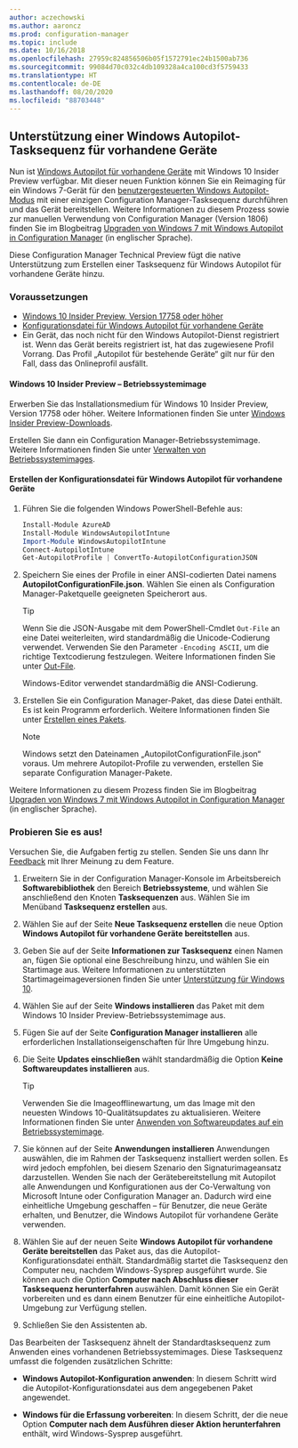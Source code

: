```yaml
---
author: aczechowski
ms.author: aaroncz
ms.prod: configuration-manager
ms.topic: include
ms.date: 10/16/2018
ms.openlocfilehash: 27959c824856506b05f1572791ec24b1500ab736
ms.sourcegitcommit: 99084d70c032c4db109328a4ca100cd3f5759433
ms.translationtype: HT
ms.contentlocale: de-DE
ms.lasthandoff: 08/20/2020
ms.locfileid: "88703448"
---
```

## <a name="task-sequence-support-of-windows-autopilot-for-existing-devices"></a><a name="bkmk_autopilot"></a> Unterstützung einer Windows Autopilot-Tasksequenz für vorhandene Geräte
<!--1358333-->

Nun ist [Windows Autopilot für vorhandene Geräte](https://techcommunity.microsoft.com/t5/Windows-IT-Pro-Blog/New-Windows-Autopilot-capabilities-and-expanded-partner-support/ba-p/260430) mit Windows 10 Insider Preview verfügbar. Mit dieser neuen Funktion können Sie ein Reimaging für ein Windows 7-Gerät für den [benutzergesteuerten Windows Autopilot-Modus](/windows/deployment/windows-autopilot/user-driven) mit einer einzigen Configuration Manager-Tasksequenz durchführen und das Gerät bereitstellen. Weitere Informationen zu diesem Prozess sowie zur manuellen Verwendung von Configuration Manager (Version 1806) finden Sie im Blogbeitrag [Upgraden von Windows 7 mit Windows Autopilot in Configuration Manager](https://techcommunity.microsoft.com/t5/Windows-IT-Pro-Blog/Upgrade-Windows-7-using-Windows-Autopilot-in-Configuration/ba-p/267747) (in englischer Sprache). 

Diese Configuration Manager Technical Preview fügt die native Unterstützung zum Erstellen einer Tasksequenz für Windows Autopilot für vorhandene Geräte hinzu. 


### <a name="prerequisites"></a>Voraussetzungen

- [Windows 10 Insider Preview, Version 17758 oder höher](#bkmk_autopilot-image)  
- [Konfigurationsdatei für Windows Autopilot für vorhandene Geräte](#bkmk_autopilot-json)  
- Ein Gerät, das noch nicht für den Windows Autopilot-Dienst registriert ist. Wenn das Gerät bereits registriert ist, hat das zugewiesene Profil Vorrang. Das Profil „Autopilot für bestehende Geräte“ gilt nur für den Fall, dass das Onlineprofil ausfällt.


#### <a name="windows-10-insider-preview-os-image"></a><a name="bkmk_autopilot-image"></a> Windows 10 Insider Preview – Betriebssystemimage
Erwerben Sie das Installationsmedium für Windows 10 Insider Preview, Version 17758 oder höher. Weitere Informationen finden Sie unter [Windows Insider Preview-Downloads](https://www.microsoft.com/software-download/windowsinsiderpreviewadvanced).  

Erstellen Sie dann ein Configuration Manager-Betriebssystemimage. Weitere Informationen finden Sie unter [Verwalten von Betriebssystemimages](../../../../osd/get-started/manage-operating-system-images.md).

#### <a name="create-the-windows-autopilot-for-existing-devices-configuration-file"></a><a name="bkmk_autopilot-json"></a> Erstellen der Konfigurationsdatei für Windows Autopilot für vorhandene Geräte
1. Führen Sie die folgenden Windows PowerShell-Befehle aus:  

    ``` PowerShell  
    Install-Module AzureAD
    Install-Module WindowsAutopilotIntune 
    Import-Module WindowsAutopilotIntune 
    Connect-AutopilotIntune 
    Get-AutopilotProfile | ConvertTo-AutopilotConfigurationJSON 
    ```  

2. Speichern Sie eines der Profile in einer ANSI-codierten Datei namens **AutopilotConfigurationFile.json**. Wählen Sie einen als Configuration Manager-Paketquelle geeigneten Speicherort aus.  

    > [!Tip]  
    > Wenn Sie die JSON-Ausgabe mit dem PowerShell-Cmdlet `Out-File` an eine Datei weiterleiten, wird standardmäßig die Unicode-Codierung verwendet. Verwenden Sie den Parameter `-Encoding ASCII`, um die richtige Textcodierung festzulegen. Weitere Informationen finden Sie unter [Out-File](/powershell/module/microsoft.powershell.utility/out-file#parameters).  
    > 
    > Windows-Editor verwendet standardmäßig die ANSI-Codierung.  

3. Erstellen Sie ein Configuration Manager-Paket, das diese Datei enthält. Es ist kein Programm erforderlich. Weitere Informationen finden Sie unter [Erstellen eines Pakets](../../../../apps/deploy-use/packages-and-programs.md#create-a-package-and-program).  

    > [!NOTE]  
    > Windows setzt den Dateinamen „AutopilotConfigurationFile.json“ voraus. Um mehrere Autopilot-Profile zu verwenden, erstellen Sie separate Configuration Manager-Pakete.  

Weitere Informationen zu diesem Prozess finden Sie im Blogbeitrag [Upgraden von Windows 7 mit Windows Autopilot in Configuration Manager](https://techcommunity.microsoft.com/t5/Windows-IT-Pro-Blog/Upgrade-Windows-7-using-Windows-Autopilot-in-Configuration/ba-p/267747) (in englischer Sprache).


### <a name="try-it-out"></a>Probieren Sie es aus!

Versuchen Sie, die Aufgaben fertig zu stellen. Senden Sie uns dann Ihr [Feedback](../../../understand/find-help.md#product-feedback) mit Ihrer Meinung zu dem Feature.

1. Erweitern Sie in der Configuration Manager-Konsole im Arbeitsbereich **Softwarebibliothek** den Bereich **Betriebssysteme**, und wählen Sie anschließend den Knoten **Tasksequenzen** aus. Wählen Sie im Menüband **Tasksequenz erstellen** aus.  

2. Wählen Sie auf der Seite **Neue Tasksequenz erstellen** die neue Option **Windows Autopilot für vorhandene Geräte bereitstellen** aus.  

3. Geben Sie auf der Seite **Informationen zur Tasksequenz** einen Namen an, fügen Sie optional eine Beschreibung hinzu, und wählen Sie ein Startimage aus. Weitere Informationen zu unterstützten Startimageimageversionen finden Sie unter [Unterstützung für Windows 10](../../../plan-design/configs/support-for-windows-10.md#windows-10-adk).  

4. Wählen Sie auf der Seite **Windows installieren** das Paket mit dem Windows 10 Insider Preview-Betriebssystemimage aus.  

5. Fügen Sie auf der Seite **Configuration Manager installieren** alle erforderlichen Installationseigenschaften für Ihre Umgebung hinzu.  

6. Die Seite **Updates einschließen** wählt standardmäßig die Option **Keine Softwareupdates installieren** aus.  

    > [!Tip]  
    > Verwenden Sie die Imageofflinewartung, um das Image mit den neuesten Windows 10-Qualitätsupdates zu aktualisieren. Weitere Informationen finden Sie unter [Anwenden von Softwareupdates auf ein Betriebssystemimage](../../../../osd/get-started/manage-operating-system-images.md#BKMK_OSImagesApplyUpdates).  

7. Sie können auf der Seite **Anwendungen installieren** Anwendungen auswählen, die im Rahmen der Tasksequenz installiert werden sollen. Es wird jedoch empfohlen, bei diesem Szenario den Signaturimageansatz darzustellen. Wenden Sie nach der Gerätebereitstellung mit Autopilot alle Anwendungen und Konfigurationen aus der Co-Verwaltung von Microsoft Intune oder Configuration Manager an. Dadurch wird eine einheitliche Umgebung geschaffen – für Benutzer, die neue Geräte erhalten, und Benutzer, die Windows Autopilot für vorhandene Geräte verwenden.  

8. Wählen Sie auf der neuen Seite **Windows Autopilot für vorhandene Geräte bereitstellen** das Paket aus, das die Autopilot-Konfigurationsdatei enthält. Standardmäßig startet die Tasksequenz den Computer neu, nachdem Windows-Sysprep ausgeführt wurde. Sie können auch die Option **Computer nach Abschluss dieser Tasksequenz herunterfahren** auswählen. Damit können Sie ein Gerät vorbereiten und es dann einem Benutzer für eine einheitliche Autopilot-Umgebung zur Verfügung stellen.  

9. Schließen Sie den Assistenten ab.  

Das Bearbeiten der Tasksequenz ähnelt der Standardtasksequenz zum Anwenden eines vorhandenen Betriebssystemimages. Diese Tasksequenz umfasst die folgenden zusätzlichen Schritte:  

- **Windows Autopilot-Konfiguration anwenden**: In diesem Schritt wird die Autopilot-Konfigurationsdatei aus dem angegebenen Paket angewendet.  

- **Windows für die Erfassung vorbereiten**: In diesem Schritt, der die neue Option **Computer nach dem Ausführen dieser Aktion herunterfahren** enthält, wird Windows-Sysprep ausgeführt.